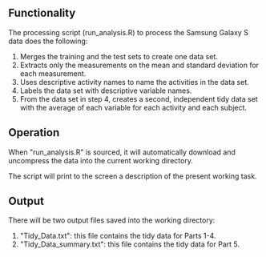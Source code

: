 ## Functionality

The processing script (run_analysis.R) to process the Samsung Galaxy S data does the following:

1. Merges the training and the test sets to create one data set.
2. Extracts only the measurements on the mean and standard deviation for each measurement.
3. Uses descriptive activity names to name the activities in the data set.
4. Labels the data set with descriptive variable names.
5. From the data set in step 4, creates a second, independent tidy data set with the average of each variable for each activity and each subject.


## Operation

When "run_analysis.R" is sourced, it will automatically download and uncompress the data into the current working directory.

The script will print to the screen a description of the present working task.


## Output

There will be two output files saved into the working directory:

1. "Tidy_Data.txt": this file contains the tidy data for Parts 1-4.
2. "Tidy_Data_summary.txt": this file contains the tidy data for Part 5.
